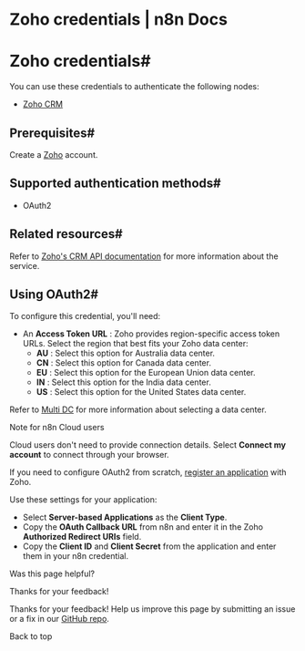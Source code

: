 # Zoho credentials | n8n Docs

[ ](https://github.com/n8n-io/n8n-docs/edit/main/docs/integrations/builtin/credentials/zoho.md "Edit this page")

# Zoho credentials#

You can use these credentials to authenticate the following nodes:

  * [Zoho CRM](../../app-nodes/n8n-nodes-base.zohocrm/)

## Prerequisites#

Create a [Zoho](https://www.zoho.com/) account.

## Supported authentication methods#

  * OAuth2

## Related resources#

Refer to [Zoho's CRM API documentation](https://www.zoho.com/crm/developer/docs/api/v3/) for more information about the service.

## Using OAuth2#

To configure this credential, you'll need:

  * An **Access Token URL** : Zoho provides region-specific access token URLs. Select the region that best fits your Zoho data center:
    * **AU** : Select this option for Australia data center.
    * **CN** : Select this option for Canada data center.
    * **EU** : Select this option for the European Union data center.
    * **IN** : Select this option for the India data center.
    * **US** : Select this option for the United States data center.

Refer to [Multi DC](https://www.zoho.com/crm/developer/docs/api/v3/multi-dc.html) for more information about selecting a data center.

Note for n8n Cloud users

Cloud users don't need to provide connection details. Select **Connect my account** to connect through your browser.

If you need to configure OAuth2 from scratch, [register an application](https://www.zoho.com/accounts/protocol/oauth-setup.html) with Zoho.

Use these settings for your application:

  * Select **Server-based Applications** as the **Client Type**.
  * Copy the **OAuth Callback URL** from n8n and enter it in the Zoho **Authorized Redirect URIs** field.
  * Copy the **Client ID** and **Client Secret** from the application and enter them in your n8n credential.

Was this page helpful? 

Thanks for your feedback! 

Thanks for your feedback! Help us improve this page by submitting an issue or a fix in our [GitHub repo](https://github.com/n8n-io/n8n-docs). 

Back to top